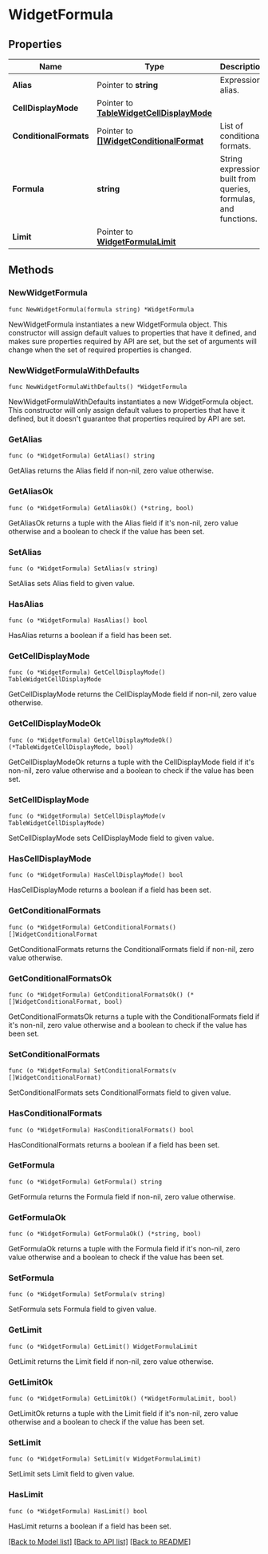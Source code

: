 # WidgetFormula

## Properties

Name | Type | Description | Notes
---- | ---- | ----------- | ------
**Alias** | Pointer to **string** | Expression alias. | [optional] 
**CellDisplayMode** | Pointer to [**TableWidgetCellDisplayMode**](TableWidgetCellDisplayMode.md) |  | [optional] 
**ConditionalFormats** | Pointer to [**[]WidgetConditionalFormat**](WidgetConditionalFormat.md) | List of conditional formats. | [optional] 
**Formula** | **string** | String expression built from queries, formulas, and functions. | 
**Limit** | Pointer to [**WidgetFormulaLimit**](WidgetFormulaLimit.md) |  | [optional] 

## Methods

### NewWidgetFormula

`func NewWidgetFormula(formula string) *WidgetFormula`

NewWidgetFormula instantiates a new WidgetFormula object.
This constructor will assign default values to properties that have it defined,
and makes sure properties required by API are set, but the set of arguments
will change when the set of required properties is changed.

### NewWidgetFormulaWithDefaults

`func NewWidgetFormulaWithDefaults() *WidgetFormula`

NewWidgetFormulaWithDefaults instantiates a new WidgetFormula object.
This constructor will only assign default values to properties that have it defined,
but it doesn't guarantee that properties required by API are set.

### GetAlias

`func (o *WidgetFormula) GetAlias() string`

GetAlias returns the Alias field if non-nil, zero value otherwise.

### GetAliasOk

`func (o *WidgetFormula) GetAliasOk() (*string, bool)`

GetAliasOk returns a tuple with the Alias field if it's non-nil, zero value otherwise
and a boolean to check if the value has been set.

### SetAlias

`func (o *WidgetFormula) SetAlias(v string)`

SetAlias sets Alias field to given value.

### HasAlias

`func (o *WidgetFormula) HasAlias() bool`

HasAlias returns a boolean if a field has been set.

### GetCellDisplayMode

`func (o *WidgetFormula) GetCellDisplayMode() TableWidgetCellDisplayMode`

GetCellDisplayMode returns the CellDisplayMode field if non-nil, zero value otherwise.

### GetCellDisplayModeOk

`func (o *WidgetFormula) GetCellDisplayModeOk() (*TableWidgetCellDisplayMode, bool)`

GetCellDisplayModeOk returns a tuple with the CellDisplayMode field if it's non-nil, zero value otherwise
and a boolean to check if the value has been set.

### SetCellDisplayMode

`func (o *WidgetFormula) SetCellDisplayMode(v TableWidgetCellDisplayMode)`

SetCellDisplayMode sets CellDisplayMode field to given value.

### HasCellDisplayMode

`func (o *WidgetFormula) HasCellDisplayMode() bool`

HasCellDisplayMode returns a boolean if a field has been set.

### GetConditionalFormats

`func (o *WidgetFormula) GetConditionalFormats() []WidgetConditionalFormat`

GetConditionalFormats returns the ConditionalFormats field if non-nil, zero value otherwise.

### GetConditionalFormatsOk

`func (o *WidgetFormula) GetConditionalFormatsOk() (*[]WidgetConditionalFormat, bool)`

GetConditionalFormatsOk returns a tuple with the ConditionalFormats field if it's non-nil, zero value otherwise
and a boolean to check if the value has been set.

### SetConditionalFormats

`func (o *WidgetFormula) SetConditionalFormats(v []WidgetConditionalFormat)`

SetConditionalFormats sets ConditionalFormats field to given value.

### HasConditionalFormats

`func (o *WidgetFormula) HasConditionalFormats() bool`

HasConditionalFormats returns a boolean if a field has been set.

### GetFormula

`func (o *WidgetFormula) GetFormula() string`

GetFormula returns the Formula field if non-nil, zero value otherwise.

### GetFormulaOk

`func (o *WidgetFormula) GetFormulaOk() (*string, bool)`

GetFormulaOk returns a tuple with the Formula field if it's non-nil, zero value otherwise
and a boolean to check if the value has been set.

### SetFormula

`func (o *WidgetFormula) SetFormula(v string)`

SetFormula sets Formula field to given value.


### GetLimit

`func (o *WidgetFormula) GetLimit() WidgetFormulaLimit`

GetLimit returns the Limit field if non-nil, zero value otherwise.

### GetLimitOk

`func (o *WidgetFormula) GetLimitOk() (*WidgetFormulaLimit, bool)`

GetLimitOk returns a tuple with the Limit field if it's non-nil, zero value otherwise
and a boolean to check if the value has been set.

### SetLimit

`func (o *WidgetFormula) SetLimit(v WidgetFormulaLimit)`

SetLimit sets Limit field to given value.

### HasLimit

`func (o *WidgetFormula) HasLimit() bool`

HasLimit returns a boolean if a field has been set.


[[Back to Model list]](../README.md#documentation-for-models) [[Back to API list]](../README.md#documentation-for-api-endpoints) [[Back to README]](../README.md)


